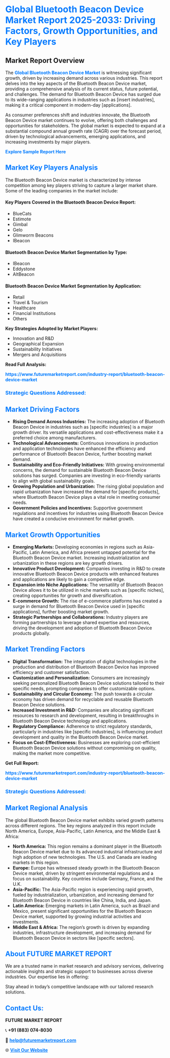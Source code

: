 <h1 style="color: #007BFF;">Global Bluetooth Beacon Device Market Report 2025-2033: Driving Factors, Growth Opportunities, and Key Players</h1>

<section id="overview">
<h2>Market Report Overview</h2>
<p>The <a href="https://www.futuremarketreport.com/industry-report/bluetooth-beacon-device-market" style="color: #007BFF; text-decoration: none;"><strong>Global Bluetooth Beacon Device Market</strong></a> is witnessing significant growth, driven by increasing demand across various industries. This report delves into the key aspects of the Bluetooth Beacon Device market, providing a comprehensive analysis of its current status, future potential, and challenges. The demand for Bluetooth Beacon Device has surged due to its wide-ranging applications in industries such as [insert industries], making it a critical component in modern-day [applications].</p>
<p>As consumer preferences shift and industries innovate, the Bluetooth Beacon Device market continues to evolve, offering both challenges and opportunities for stakeholders. The global market is expected to expand at a substantial compound annual growth rate (CAGR) over the forecast period, driven by technological advancements, emerging applications, and increasing investments by major players.</p>
</section>

<section id="overview">
<p><a href="https://www.futuremarketreport.com/request-sample/reportId=64037" style="color: #007BFF; text-decoration: none;"><strong>Explore Sample Report Here</strong></a></p>
</section>

<section id="key-players">
<h2 style="color: #007BFF;">Market Key Players Analysis</h2>
<p>The Bluetooth Beacon Device market is characterized by intense competition among key players striving to capture a larger market share. Some of the leading companies in the market include:</p>
<h4>Key Players Covered in the Bluetooth Beacon Device Report:</h4>
<ul><li>BlueCats</li><li>Estimote</li><li>Gimbal</li><li>Gelo</li><li>Glimworm Beacons</li><li>IBeacon</li></ul>
<h4>Bluetooth Beacon Device Market Segmentation by Type:</h4>
<ul><li>IBeacon</li><li>Eddystone</li><li>AltBeacon</li></ul>

<h4>Bluetooth Beacon Device Market Segmentation by Application:</h4>
<ul><li>Retail</li><li>Travel &amp; Tourism</li><li>Healthcare</li><li>Financial Institutions</li><li>Others</li></ul>
<p><strong>Key Strategies Adopted by Market Players:</strong></p>
<ul>
<li>Innovation and R&D</li>
<li>Geographical Expansion</li>
<li>Sustainability Initiatives</li>
<li>Mergers and Acquisitions</li>
</ul>
</section>

<section>
<p><strong>Read Full Analysis: </strong></p><a href="https://www.futuremarketreport.com/industry-report/bluetooth-beacon-device-market" style="color: #007BFF; text-decoration: none;"><strong>https://www.futuremarketreport.com/industry-report/bluetooth-beacon-device-market</strong></a>
<h3 style="color: #007BFF;">Strategic Questions Addressed:</h3>
</section>

<section id="driving-factors">
<h2 style="color: #007BFF;">Market Driving Factors</h2>
<ul>
<li><strong>Rising Demand Across Industries:</strong> The increasing adoption of Bluetooth Beacon Device in industries such as [specific industries] is a major growth driver. Its versatile applications and cost-effectiveness make it a preferred choice among manufacturers.</li>
<li><strong>Technological Advancements:</strong> Continuous innovations in production and application technologies have enhanced the efficiency and performance of Bluetooth Beacon Device, further boosting market demand.</li>
<li><strong>Sustainability and Eco-Friendly Initiatives:</strong> With growing environmental concerns, the demand for sustainable Bluetooth Beacon Device solutions has surged. Companies are investing in eco-friendly variants to align with global sustainability goals.</li>
<li><strong>Growing Population and Urbanization:</strong> The rising global population and rapid urbanization have increased the demand for [specific products], where Bluetooth Beacon Device plays a vital role in meeting consumer needs.</li>
<li><strong>Government Policies and Incentives:</strong> Supportive government regulations and incentives for industries using Bluetooth Beacon Device have created a conducive environment for market growth.</li>
</ul>
</section>

<section id="growth-opportunities">
<h2 style="color: #007BFF;">Market Growth Opportunities</h2>
<ul>
<li><strong>Emerging Markets:</strong> Developing economies in regions such as Asia-Pacific, Latin America, and Africa present untapped potential for the Bluetooth Beacon Device market. Increasing industrialization and urbanization in these regions are key growth drivers.</li>
<li><strong>Innovative Product Development:</strong> Companies investing in R&D to create innovative Bluetooth Beacon Device products with enhanced features and applications are likely to gain a competitive edge.</li>
<li><strong>Expansion into Niche Applications:</strong> The versatility of Bluetooth Beacon Device allows it to be utilized in niche markets such as [specific niches], creating opportunities for growth and diversification.</li>
<li><strong>E-commerce Growth:</strong> The rise of e-commerce platforms has created a surge in demand for Bluetooth Beacon Device used in [specific applications], further boosting market growth.</li>
<li><strong>Strategic Partnerships and Collaborations:</strong> Industry players are forming partnerships to leverage shared expertise and resources, driving the development and adoption of Bluetooth Beacon Device products globally.</li>
</ul>
</section>

<section id="trending-factors">
<h2 style="color: #007BFF;">Market Trending Factors</h2>
<ul>
<li><strong>Digital Transformation:</strong> The integration of digital technologies in the production and distribution of Bluetooth Beacon Device has improved efficiency and customer satisfaction.</li>
<li><strong>Customization and Personalization:</strong> Consumers are increasingly seeking personalized Bluetooth Beacon Device solutions tailored to their specific needs, prompting companies to offer customizable options.</li>
<li><strong>Sustainability and Circular Economy:</strong> The push towards a circular economy has driven demand for recyclable and reusable Bluetooth Beacon Device solutions.</li>
<li><strong>Increased Investment in R&D:</strong> Companies are allocating significant resources to research and development, resulting in breakthroughs in Bluetooth Beacon Device technology and applications.</li>
<li><strong>Regulatory Compliance:</strong> Adherence to strict regulatory standards, particularly in industries like [specific industries], is influencing product development and quality in the Bluetooth Beacon Device market.</li>
<li><strong>Focus on Cost-Effectiveness:</strong> Businesses are exploring cost-efficient Bluetooth Beacon Device solutions without compromising on quality, making the market more competitive.</li>
</ul>
</section>

<section>
<p><strong>Get Full Report: </strong></p><a href="https://www.futuremarketreport.com/industry-report/bluetooth-beacon-device-market" style="color: #007BFF; text-decoration: none;"><strong>https://www.futuremarketreport.com/industry-report/bluetooth-beacon-device-market</strong></a>
<h3 style="color: #007BFF;">Strategic Questions Addressed:</h3>
</section>


<section id="regional-analysis">
<h2 style="color: #007BFF;">Market Regional Analysis</h2>
<p>The global Bluetooth Beacon Device market exhibits varied growth patterns across different regions. The key regions analyzed in this report include North America, Europe, Asia-Pacific, Latin America, and the Middle East & Africa:</p>
<ul>
<li><strong>North America:</strong> This region remains a dominant player in the Bluetooth Beacon Device market due to its advanced industrial infrastructure and high adoption of new technologies. The U.S. and Canada are leading markets in this region.</li>
<li><strong>Europe:</strong> Europe has witnessed steady growth in the Bluetooth Beacon Device market, driven by stringent environmental regulations and a focus on sustainability. Key countries include Germany, France, and the U.K.</li>
<li><strong>Asia-Pacific:</strong> The Asia-Pacific region is experiencing rapid growth, fueled by industrialization, urbanization, and increasing demand for Bluetooth Beacon Device in countries like China, India, and Japan.</li>
<li><strong>Latin America:</strong> Emerging markets in Latin America, such as Brazil and Mexico, present significant opportunities for the Bluetooth Beacon Device market, supported by growing industrial activities and investments.</li>
<li><strong>Middle East & Africa:</strong> The region’s growth is driven by expanding industries, infrastructure development, and increasing demand for Bluetooth Beacon Device in sectors like [specific sectors].</li>
</ul>
</section>

<footer>
<h2 style="color: #007BFF;">About FUTURE MARKET REPORT</h2>
<p>We are a trusted name in market research and advisory services, delivering actionable insights and strategic support to businesses across diverse industries. Our expertise lies in offering:</p>

<p>Stay ahead in today’s competitive landscape with our tailored research solutions.</p>

<h2 style="color: #007BFF;">Contact Us:</h2>
<p><strong>FUTURE MARKET REPORT</strong></p>
<p>📞 <strong>+91 (883) 074-8030</strong></p>
<p>📧 <strong><a href="mailto:help@futuremarketreport.com" style="color: #007BFF;">help@futuremarketreport.com</a></strong></p>
<p>🌐 <strong><a href="https://www.futuremarketreport.com/" style="color: #007BFF;">Visit Our Website</a></strong></p>
</footer>